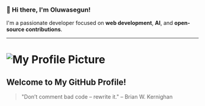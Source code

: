 ### 👋 Hi there, I'm Oluwasegun!  
I'm a passionate developer focused on **web development**, **AI**, and **open-source contributions**.

---

# ![My Profile Picture](https://i0.wp.com/idsc.miami.edu/wp-content/uploads/2020/10/Python-image-with-logo-940x530-1.jpg?w=940&ssl=1)  
## Welcome to My GitHub Profile!
<!--
**Immaculatepet/Immaculatepet** is a ✨ _special_ ✨ repository because its `README.md` (this file) appears on your GitHub profile.



---

## 🚀 About Me
- 🔭 I’m currently working on **[Your Current Project]**  
- 🌱 I’m currently learning **[Skill You’re Learning]**  
- 💬 Ask me about **[Your Expertise]**  
- 📫 Reach me at **haryormhide@gmail.com**  
- ⚡ Fun fact: **Everything can be coded, although code is not everything**
- 👯 I’m looking to collaborate on ...
- 🤔 I’m looking for help with ...
- 💬 Ask me about ...
- 😄 Pronouns: ...
- ⚡ Fun fact: ...
---

## 🌟 Featured Projects

### 1. **Project One**
[![Project One](https://yourprojectimageurl.com)](https://github.com/yourusername/projectone)
> A brief description of your project. What is it? What makes it unique?  
[Explore Project One](https://github.com/yourusername/projectone)

### 2. **Project Two**
[![Project Two](https://yourprojectimageurl.com)](https://github.com/yourusername/projecttwo)
> A brief description of your project. What problem does it solve?  
[Explore Project Two](https://github.com/yourusername/projecttwo)

---

## 📌 Skills & Technologies

- **Programming Languages:** Python, JavaScript, C++
- **Frameworks & Libraries:** React, Node.js, TensorFlow
- **Tools:** Git, Docker, VSCode, AWS

---

## 🤝 Let's Connect

- 🔗 [LinkedIn](https://linkedin.com/in/yourprofile)
- 🐦 [Twitter](https://twitter.com/yourhandle)
- 💼 [Portfolio](https://yourportfolio.com)

---

## 👾 Open Source Contributions

I believe in giving back to the community. Here are some open-source projects I've contributed to:

- [Project Name](https://github.com/username/project)  
- [Another Project](https://github.com/username/anotherproject)

---

## 🎉 Fun Stuff

- 🎮 My favorite game is **Puzzle**
- 🎥 I love watching **Premiership league**
- 📚 Currently reading **Atomic Habits**

---

## 📈 GitHub Stats

![Your GitHub Stats](https://github-readme-stats.vercel.app/api?username=yourusername&show_icons=true&hide_title=true&hide=prs&count_private=true&theme=radical)

---

## 🏆 My Achievements

- 🥇 **Top 5%** of developers in **[Skill]**
- 🏅 **Winner** of **[Competition Name]**
- 🏆 Contributed to over **[Number]** open-source projects

---

## 📄 Resume

[Download My Resume](https://yourresumelink.com)

---
-->

> "Don’t comment bad code – rewrite it." – Brian W. Kernighan
